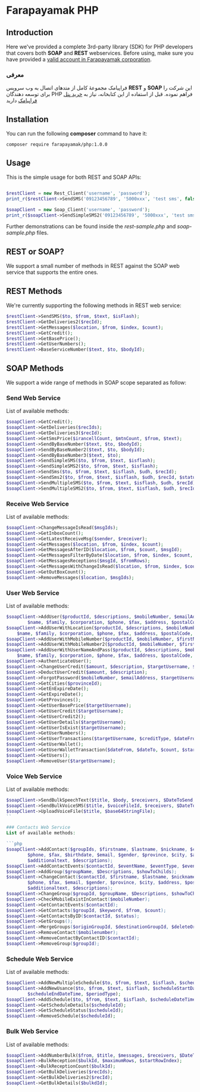 # Farapayamak PHP

## Introduction
Here we've provided a complete 3rd-party library (SDK) for PHP developers that covers both **SOAP** and **REST** webservices. Before using, make sure you have provided a [valid account in Farapayamak corporation](https://farapayamak.ir/start/).

### معرفی
فراپیامک مجموعۀ کامل از متدهای اتصال به وب سرویس **REST** و **SOAP** این شرکت را برای توسعه دهندگان PHP فراهم نموده. قبل از استفاده از این کتابخانه، نیاز به [خرید پنل فراپیامک](https://farapayamak.ir/start/) دارید
## Installation
You can run the following **composer** command to have it:

```
composer require farapayamak/php:1.0.0
```

## Usage
This is the simple usage for both REST and SOAP APIs:
```php

$restClient = new Rest_Client('username', 'password');
print_r($restClient->SendSMS('09123456789', '5000xxx', 'test sms', false));

$soapClient = new Soap_Client('username', 'password');
print_r($soapClient->SendSimpleSMS2('09123456789', '5000xxx', 'test sms', false));

```
Further demonstrations can be found inside the _rest-sample.php_ and _soap-sample.php_ files.

## REST or SOAP?
We support a small number of methods in REST against the SOAP web service that supports the entire ones.

## REST Methods
We're currently supporting the following methods in REST web service:

```php
$restClient->SendSMS($to, $from, $text, $isFlash);
$restClient->GetDeliveries2($recId);
$restClient->GetMessages($location, $from, $index, $count);
$restClient->GetCredit();
$restClient->GetBasePrice();
$restClient->GetUserNumbers();
$restClient->BaseServiceNumber($text, $to, $bodyId);
```

## SOAP Methods
We support a wide range of methods in SOAP scope separated as follow:

### Send Web Service
List of available methods:

```php
$soapClient->GetCredit();
$soapClient->GetDeliveries($recIds);
$soapClient->GetDeliveries3($recId);
$soapClient->GetSmsPrice($irancellCount, $mtnCount, $from, $text);
$soapClient->SendByBaseNumber($text, $to, $bodyId);
$soapClient->SendByBaseNumber2($text, $to, $bodyId);
$soapClient->SendByBaseNumber3($text, $to);
$soapClient->SendSimpleSMS($to, $from, $text, $isflash);
$soapClient->SendSimpleSMS2($to, $from, $text, $isflash);
$soapClient->SendSms($to, $from, $text, $isflash, $udh, $recId);
$soapClient->SendSms2($to, $from, $text, $isflash, $udh, $recId, $status, $filterId);
$soapClient->SendMultipleSMS($to, $from, $text, $isflash, $udh, $recId);
$soapClient->SendMultipleSMS2($to, $from, $text, $isflash, $udh, $recId);
```

### Receive Web Service
List of available methods:

```php
$soapClient->ChangeMessageIsRead($msgIds);
$soapClient->GetInboxCount();
$soapClient->GetLatestReceiveMsg($sender, $receiver);
$soapClient->GetMessages($location, $from, $index, $count);
$soapClient->GetMessagesAfterID($location, $from, $count, $msgId);
$soapClient->GetMessagesFilterByDate($location, $from, $index, $count, $dateFrom, $dateTo, $isRead);
$soapClient->GetMessagesReceptions($msgId, $fromRows);
$soapClient->GetMessagesWithChangeIsRead($location, $from, $index, $count, $isRead, $changeIsRead);
$soapClient->GetOutBoxCount();
$soapClient->RemoveMessages($location, $msgIds);
```

### User Web Service
List of available methods:

```php
$soapClient->AddUser($productId, $descriptions, $mobileNumber, $emailAddress, $nationalCode, 
        $name, $family, $corporation, $phone, $fax, $address, $postalCode, $certificateNumber);
$soapClient->AddUserWithLocation($productId, $descriptions, $mobileNumber, $emailAddress, $nationalCode, 
    $name, $family, $corporation, $phone, $fax, $address, $postalCode, $certificateNumber, $country, $province, $city);
$soapClient->AddUserWithMobileNumber($productId, $mobileNumber, $firstName, $lastName, $email);
$soapClient->AddUserWithMobileNumber2($productId, $mobileNumber, $firstName, $lastName, $userName, $email);
$soapClient->AddUserWithUserNameAndPass($productId, $descriptions, $mobileNumber, $emailAddress, $nationalCode, 
    $name, $family, $corporation, $phone, $fax, $address, $postalCode, $certificateNumber, $targetUserName, $targetUserPassword);
$soapClient->AuthenticateUser();
$soapClient->ChangeUserCredit($amount, $description, $targetUsername, $GetTax);
$soapClient->DeductUserCredit($amount, $description);
$soapClient->ForgotPassword($mobileNumber, $emailAddress, $targetUsername);
$soapClient->GetCities($provinceId);
$soapClient->GetEnExpireDate();
$soapClient->GetExpireDate();
$soapClient->GetProvinces();
$soapClient->GetUserBasePrice($targetUsername);
$soapClient->GetUserCredit($targetUsername);
$soapClient->GetUserCredit2();
$soapClient->GetUserDetails($targetUsername);
$soapClient->GetUserIsExist($targetUsername);
$soapClient->GetUserNumbers();
$soapClient->GetUserTransactions($targetUsername, $creditType, $dateFrom, $dateTo, $keyword);
$soapClient->GetUserWallet();
$soapClient->GetUserWalletTransaction($dateFrom, $dateTo, $count, $startIndex, $payType, $payLoc);
$soapClient->GetUsers();
$soapClient->RemoveUser($targetUsername);
```

### Voice Web Service
List of available methods:

```php
$soapClient->SendBulkSpeechText($title, $body, $receivers, $DateToSend, $repeatCount);
$soapClient->SendBulkVoiceSMS($title, $voiceFileId, $receivers, $DateToSend, $repeatCount);
$soapClient->UploadVoiceFile($title, $base64StringFile);
``

### Contacts Web Service
List of available methods:

```php
$soapClient->AddContact($groupIds, $firstname, $lastname, $nickname, $corporation, $mobilenumber,
        $phone, $fax, $birthdate, $email, $gender, $province, $city, $address, $postalCode, $additionaldate,
        $additionaltext, $descriptions);
$soapClient->AddContactEvents($contactId, $eventName, $eventType, $eventDate);
$soapClient->AddGroup($groupName, $Descriptions, $showToChilds);
$soapClient->ChangeContact($contactId, $firstname, $lastname, $nickname, $corporation, $mobilenumber,
        $phone, $fax, $email, $gender, $province, $city, $address, $postalCode, $contactStatus,
        $additionaltext, $descriptions);
$soapClient->ChangeGroup($groupId, $groupName, $Descriptions, $showToChilds, $groupStatus);
$soapClient->CheckMobileExistInContact($mobileNumber);
$soapClient->GetContactEvents($contactId);
$soapClient->GetContacts($groupId, $keyword, $from, $count);
$soapClient->GetContactsByID($contactId, $status);
$soapClient->GetGroups();
$soapClient->MergeGroups($originGroupId, $destinationGroupId, $deleteOriginGroup);
$soapClient->RemoveContact($mobilenumber);
$soapClient->RemoveContactByContactID($contactId);
$soapClient->RemoveGroup($groupId);
```

### Schedule Web Service
List of available methods:

```php
$soapClient->AddNewMultipleSchedule($to, $from, $text, $isflash, $scheduleDateTime, $period);
$soapClient->AddNewUsance($to, $from, $text, $isflash, $scheduleStartDateTime, $countrepeat,
        $scheduleEndDateTime, $periodType);
$soapClient->AddSchedule($to, $from, $text, $isflash, $scheduleDateTime, $period);
$soapClient->GetScheduleDetails($scheduleId);
$soapClient->GetScheduleStatus($scheduleId);
$soapClient->RemoveSchedule($scheduleId);
```

### Bulk Web Service
List of available methods:

```php
$soapClient->AddNumberBulk($from, $title, $messages, $receivers, $DateToSend);
$soapClient->BulkReception($bulkId, $maximumRows, $startRowIndex);
$soapClient->BulkReceptionCount($bulkId);
$soapClient->GetBulkDeliveries($recIds);
$soapClient->GetBulkDeliveries2($recId);
$soapClient->GetBulkDetails($bulkdId);
```
